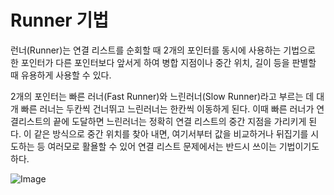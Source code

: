 # Runner 기법

런너(Runner)는 연결 리스트를 순회할 때 2개의 포인터를 동시에 사용하는 기법으로 한 포인터가 다른 포인터보다 앞서게 하여 병합 지점이나 중간 위치, 길이 등을 판별할 때 유용하게 사용할 수 있다.

2개의 포인터는 빠른 러너(Fast Runner)와 느린러너(Slow Runner)라고 부르는 데 대개 빠른 러너는 두칸씩 건너뛰고 느린러너는 한칸씩 이동하게 된다. 이때 빠른 러너가 연결리스트의 끝에 도달하면 느린러너는 정확히 연결 리스트의 중간 지점을 가리키게 된다. 이 같은 방식으로 중간 위치를 찾아 내면, 여기서부터 값을 비교하거나 뒤집기를 시도하는 등 여러모로 활욜할 수 있어 연결 리스트 문제에서는 반드시 쓰이는 기법이기도 하다.

![Image](https://user-images.githubusercontent.com/103018534/256060860-9907e176-069a-4902-9987-aede1e0f0fe6.png)
